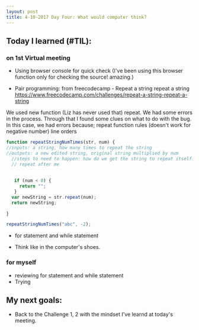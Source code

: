 ```yaml
---
layout: post
title: 4-10-2017 Day Four: What would computer think?
---
```


## Today I learned (#TIL):

### on 1st Virtual meeting
- Using browser console for quick check (I've been using this browser function only for checking the source! amazing.)

- Pair programming: from freecodecamp - Repeat a string repeat a string
https://www.freecodecamp.com/challenges/repeat-a-string-repeat-a-string

We used new function (Liz has never used that) repeat.
We had some errors in the process. Through that I found some clues on what to do with the bug.
In this case, we had errors because;
repeat function rules (doesn't work for negative number)
line orders

```javascript
function repeatStringNumTimes(str, num) {
//inputs: a string, how many times to repeat the string
//outputs: a new edited string, original string multiplied by num
  //steps to need to happen: how do we get the string to repeat itself.
  // repeat after me
 
  
   if (num < 0) {
     return "";
   }
  var newString = str.repeat(num);
  return newString;
  
}

repeatStringNumTimes("abc", -2);
```

- for statement and while statement

- Think like in the computer's shoes. 


### for myself

- reviewing for statement and while statement
- Trying 


## My next goals:

- Back to the Challenge 1, 2 with the mindset I've learnd at today's meeting.
